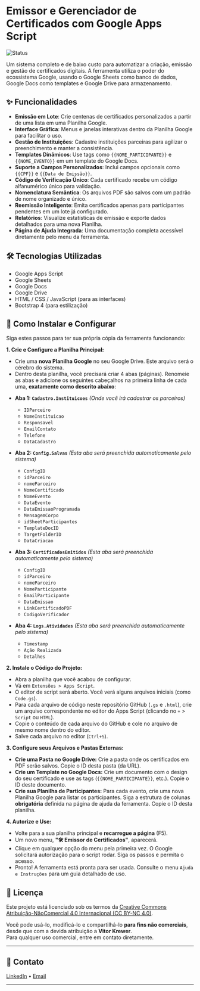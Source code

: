 # Emissor e Gerenciador de Certificados com Google Apps Script

![Status](https://img.shields.io/badge/status-funcional-brightgreen)

Um sistema completo e de baixo custo para automatizar a criação, emissão e gestão de certificados digitais. A ferramenta utiliza o poder do ecossistema Google, usando o Google Sheets como banco de dados, Google Docs como templates e Google Drive para armazenamento.

## ✨ Funcionalidades

- **Emissão em Lote**: Crie centenas de certificados personalizados a partir de uma lista em uma Planilha Google.
- **Interface Gráfica**: Menus e janelas interativas dentro da Planilha Google para facilitar o uso.
- **Gestão de Instituições**: Cadastre instituições parceiras para agilizar o preenchimento e manter a consistência.
- **Templates Dinâmicos**: Use tags como `{{NOME_PARTICIPANTE}}` e `{{NOME_EVENTO}}` em um template do Google Docs.
- **Suporte a Campos Personalizados**: Inclui campos opcionais como `{{CPF}}` e `{{Data de Emissão}}`.
- **Código de Verificação Único**: Cada certificado recebe um código alfanumérico único para validação.
- **Nomenclatura Semântica**: Os arquivos PDF são salvos com um padrão de nome organizado e único.
- **Reemissão Inteligente**: Emita certificados apenas para participantes pendentes em um lote já configurado.
- **Relatórios**: Visualize estatísticas de emissão e exporte dados detalhados para uma nova Planilha.
- **Página de Ajuda Integrada**: Uma documentação completa acessível diretamente pelo menu da ferramenta.

## 🛠️ Tecnologias Utilizadas

- Google Apps Script
- Google Sheets
- Google Docs
- Google Drive
- HTML / CSS / JavaScript (para as interfaces)
- Bootstrap 4 (para estilização)

## 🚀 Como Instalar e Configurar

Siga estes passos para ter sua própria cópia da ferramenta funcionando:

**1. Crie e Configure a Planilha Principal:**
   - Crie uma **nova Planilha Google** no seu Google Drive. Este arquivo será o cérebro do sistema.
   - Dentro desta planilha, você precisará criar 4 abas (páginas). Renomeie as abas e adicione os seguintes cabeçalhos na primeira linha de cada uma, **exatamente como descrito abaixo**:

   * **Aba 1: `Cadastro.Instituicoes`**
       *(Onde você irá cadastrar os parceiros)*
       - `IDParceiro`
       - `NomeInstituicao`
       - `Responsavel`
       - `EmailContato`
       - `Telefone`
       - `DataCadastro`

   * **Aba 2: `Config.Salvas`**
       *(Esta aba será preenchida automaticamente pelo sistema)*
       - `ConfigID`
       - `idParceiro`
       - `nomeParceiro`
       - `NomeCertificado`
       - `NomeEvento`
       - `DataEvento`
       - `DataEmissaoProgramada`
       - `MensagemCorpo`
       - `idSheetParticipantes`
       - `TemplateDocID`
       - `TargetFolderID`
       - `DataCriacao`

   * **Aba 3: `CertificadosEmitidos`**
       *(Esta aba será preenchida automaticamente pelo sistema)*
       - `ConfigID`
       - `idParceiro`
       - `nomeParceiro`
       - `NomeParticipante`
       - `EmailParticipante`
       - `DataEmissao`
       - `LinkCertificadoPDF`
       - `CodigoVerificador`

   * **Aba 4: `Logs.Atividades`**
       *(Esta aba será preenchida automaticamente pelo sistema)*
       - `Timestamp`
       - `Ação Realizada`
       - `Detalhes`

**2. Instale o Código do Projeto:**
   - Abra a planilha que você acabou de configurar.
   - Vá em `Extensões > Apps Script`.
   - O editor de script será aberto. Você verá alguns arquivos iniciais (como `Code.gs`).
   - Para cada arquivo de código neste repositório GitHub (`.gs` e `.html`), crie um arquivo correspondente no editor do Apps Script (clicando no `+` > `Script` ou `HTML`).
   - Copie o conteúdo de cada arquivo do GitHub e cole no arquivo de mesmo nome dentro do editor.
   - Salve cada arquivo no editor (`Ctrl+S`).

**3. Configure seus Arquivos e Pastas Externas:**
   - **Crie uma Pasta no Google Drive:** Crie a pasta onde os certificados em PDF serão salvos. Copie o ID desta pasta (da URL).
   - **Crie um Template no Google Docs:** Crie um documento com o design do seu certificado e use as tags (`{{NOME_PARTICIPANTE}}`, etc.). Copie o ID deste documento.
   - **Crie sua Planilha de Participantes:** Para cada evento, crie uma nova Planilha Google para listar os participantes. Siga a estrutura de colunas **obrigatória** definida na página de ajuda da ferramenta. Copie o ID desta planilha.

**4. Autorize e Use:**
   - Volte para a sua planilha principal e **recarregue a página** (F5).
   - Um novo menu, **"🛠️ Emissor de Certificados"**, aparecerá.
   - Clique em qualquer opção do menu pela primeira vez. O Google solicitará autorização para o script rodar. Siga os passos e permita o acesso.
   - Pronto! A ferramenta está pronta para ser usada. Consulte o menu `Ajuda e Instruções` para um guia detalhado de uso.

## 📄 Licença

Este projeto está licenciado sob os termos da [Creative Commons Atribuição-NãoComercial 4.0 Internacional (CC BY-NC 4.0)](https://creativecommons.org/licenses/by-nc/4.0/).

Você pode usá-lo, modificá-lo e compartilhá-lo **para fins não comerciais**, desde que com a devida atribuição a **Vitor Krewer**.  
Para qualquer uso comercial, entre em contato diretamente.

---

## 🤝 Contato

[LinkedIn](https://www.linkedin.com/in/vitorkrewer) • [Email](mailto:vitormkrewer@gmail.com)

---
